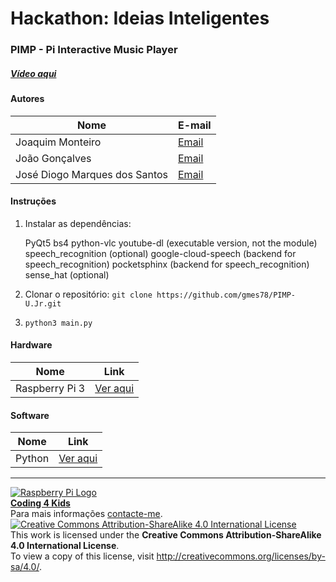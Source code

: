 # Hackathon: Ideias Inteligentes

### PIMP - Pi Interactive Music Player

  
##### [Vídeo aqui](https://mega.nz/#!JCwF3DqC!e_CugMPBB828hk51YaDd6qASH3GcUaUWuOhbDd87C9s)
  
#### Autores  

|Nome  |E-mail  |  
|---|---|    
|Joaquim Monteiro  |[Email](mailto:gmes.078@gmail.com)  |
|João Gonçalves  |[Email](mailto:jpcg89@gmail.com)  |
|José Diogo Marques dos Santos|[Email](mailto:santos.josediogo@gmail.com)  |

#### Instruções

1. Instalar as dependências:

    PyQt5
    bs4
    python-vlc
    youtube-dl (executable version, not the module)
    speech_recognition (optional)
    google-cloud-speech (backend for speech_recognition)
    pocketsphinx (backend for speech_recognition)
    sense_hat (optional)

2. Clonar o repositório: `git clone https://github.com/gmes78/PIMP-U.Jr.git`
3. `python3 main.py`

#### Hardware  

|Nome  |Link  |  
|---|---|    
|Raspberry Pi 3  |[Ver aqui](http://www.raspberrypi.org)  |  

#### Software  

|Nome  |Link  |  
|---|---|    
|Python  |[Ver aqui](http://www.python.org)  |


***  
[![Raspberry Pi Logo](https://upload.wikimedia.org/wikipedia/en/thumb/c/cb/Raspberry_Pi_Logo.svg/50px-Raspberry_Pi_Logo.svg.png)](http://raspberrypi.org)   
[**Coding 4 Kids**](http://coding4kids.github.io/coding4kids/)  
Para mais informações [contacte-me](mailto:nunofilipesantos@gmail.com).  
[![Creative Commons Attribution-ShareAlike 4.0 International License](https://licensebuttons.net/l/by-sa/4.0/88x31.png)](http://creativecommons.org/licenses/by-sa/4.0/)  
This work is licensed under the **Creative Commons Attribution-ShareAlike 4.0 International License**.  
To view a copy of this license, visit http://creativecommons.org/licenses/by-sa/4.0/.  
